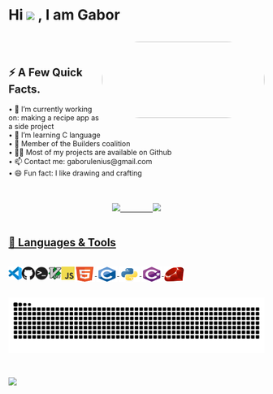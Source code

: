 # Hi <img src="https://media.giphy.com/media/hvRJCLFzcasrR4ia7z/giphy.gif" width="25px"> , I am Gabor
<!-- 👯 I’m looking to collaborate on
- 🤔 I’m looking for help wit
- 💬 As
- 📫 How tdgskm
- 😄 Prknoibiob
- ⚡ Fun fa5673
  ##⚡️ A Few ick 
![](https://komarev.com/ghpvc/?username=mobahug&color=yellow)
<div style="display: inline_block"><br>
   <img height="150em" src="https://github-readme-stats.vercel.app/api?username=mobahug&show_icons=true&theme=tokyonight&include_all_commits=true&count_private=true"> &emsp;&emsp;&emsp;&emsp;
    <img height="150em" src="https://github-readme-stats.vercel.app/api/top-langs/?username=mobahug&layout=compact&langs_count=7&theme=tokyonight">
 alt="Rafa-pic"
   - 🔭 I’m currently workg on my own library
   - 🌱 I’m learning C language
   - 👨‍💻 Most of my projects are available on Github.
-->

<div style="display: inline_block"><br>
  <img align="right" height="150em" width="320" style="border-radius:150px" src="https://badge42.herokuapp.com/api/stats/ghorvath?cursus=42">
  <div style="display: inline_block"><br>
    <h2>⚡️ A Few Quick Facts.</h2> 
    •  🔭 I’m currently working on: making a recipe app as a side project <br>
    •  🌱 I’m learning C language <br>
    •  🐝 Member of the Builders coalition <br>
    •  👨‍💻 Most of my projects are available on Github <br>
    •  📫 Contact me: gaborulenius@gmail.com <br>
    •  😄 Fun fact: I like drawing and crafting 
  </div>
</div>
<br>
<br>
<br>
<div align="center">
  <a href="https://github.com/mobahug">
  <img height="150em" src="https://github-readme-stats.vercel.app/api?username=mobahug&show_icons=true&theme=tokyonight&include_all_commits=true&count_private=true"/>
    &emsp;&emsp;&emsp;&emsp;
  <img height="150em" src="https://github-readme-stats.vercel.app/api/top-langs/?username=mobahug&layout=compact&langs_count=7&theme=tokyonight"/>
</div>

<br>
 <h2>🚀 Languages & Tools</h2> 
<div style="display: inline_block"><br>
  <img align="left" alt="Visual Studio Code" width="26px" src="https://raw.githubusercontent.com/github/explore/80688e429a7d4ef2fca1e82350fe8e3517d3494d/topics/visual-studio-code/visual-studio-code.png">
  <img align="center" alt="Rafa-HTML" height="30" width="40" src="https://raw.githubusercontent.com/devicons/devicon/master/icons/html5/html5-original.svg">
  <img align="center" alt="Rafa-C" height="30" width="40" src="https://raw.githubusercontent.com/devicons/devicon/master/icons/c/c-original.svg">
  <img align="center" alt="Rafa-Python" height="30" width="40" src="https://raw.githubusercontent.com/devicons/devicon/master/icons/python/python-original.svg">
  <img align="center" alt="Rafa-Csharp" height="30" width="40" src="https://raw.githubusercontent.com/devicons/devicon/master/icons/csharp/csharp-original.svg">
  <img align="center" alt="Rafa-Ruby" height="30" width="40" src="https://raw.githubusercontent.com/devicons/devicon/master/icons/ruby/ruby-original.svg">
  <img align="left" alt="GitHub" width="26px" src="https://raw.githubusercontent.com/github/explore/78df643247d429f6cc873026c0622819ad797942/topics/github/github.png">
  <img align="left" alt="Terminal" width="26px" src="https://raw.githubusercontent.com/github/explore/80688e429a7d4ef2fca1e82350fe8e3517d3494d/topics/terminal/terminal.png">
  <img align="left" alt="Vim" width="26px" src="https://raw.githubusercontent.com/github/explore/80688e429a7d4ef2fca1e82350fe8e3517d3494d/topics/vim/vim.png">
  <img align="left" alt="javascript" width="26px" src="https://raw.githubusercontent.com/github/explore/80688e429a7d4ef2fca1e82350fe8e3517d3494d/topics/javascript/javascript.png">
</div>
</div>
<br>

![snake gif](https://github.com/mobahug/mobahug/blob/output/github-contribution-grid-snake.svg)
  
<br>

![](https://visitor-badge.glitch.me/badge?page_id=mobahug.mobahug)


